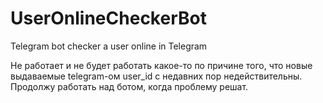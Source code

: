 # UserOnlineCheckerBot
Telegram bot checker a user online in Telegram

Не работает и не будет работать какое-то по причине того, что новые выдаваемые telegram-ом user_id с недавних пор недействительны.
Продолжу работать над ботом, когда проблему решат.
